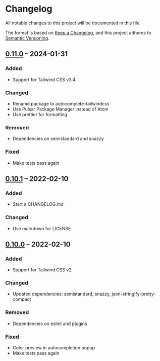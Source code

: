 # Changelog

All notable changes to this project will be documented in this file.

The format is based on [Keep a Changelog](https://keepachangelog.com/en/1.0.0/),
and this project adheres to
[Semantic Versioning](https://semver.org/spec/v2.0.0.html).

## [0.11.0] – 2024-01-31

### Added

- Support for Tailwind CSS v3.4

### Changed

- Rename package to autocomplete-tailwindcss
- Use Pulsar Package Manager instead of Atom
- Use prettier for formatting

### Removed

- Dependencies on semistandard and snazzy

### Fixed

- Make tests pass again

## [0.10.1] – 2022-02-10

### Added

- Start a CHANGELOG.md

### Changed

- Use markdown for LICENSE

## [0.10.0] – 2022-02-10

### Added

- Support for Tailwind CSS v2

### Changed

- Updated dependencies: semistandard, snazzy, json-stringify-pretty-compact

### Removed

- Dependencies on eslint and plugins

### Fixed

- Color preview in autocompletion popup
- Make tests pass again

[0.11.0]:
  https://github.com/toddy15/autocomplete-tailwindcss/compare/v0.10.1...v0.11.0
[0.10.1]:
  https://github.com/toddy15/autocomplete-tailwindcss/compare/v0.10.0...v0.10.1
[0.10.0]:
  https://github.com/toddy15/autocomplete-tailwindcss/compare/v0.9.0...v0.10.0
